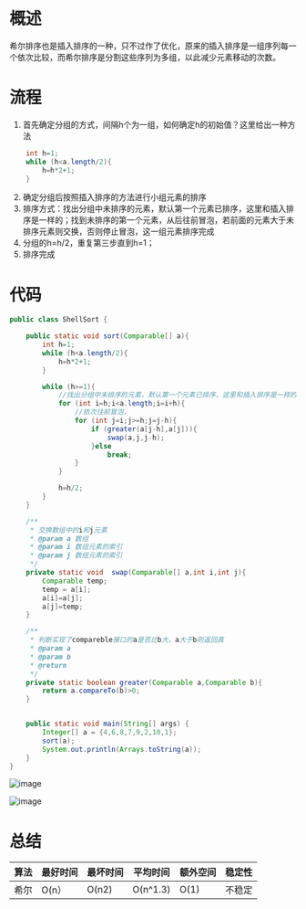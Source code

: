 # 概述
希尔排序也是插入排序的一种，只不过作了优化，原来的插入排序是一组序列每一个依次比较，而希尔排序是分割这些序列为多组，以此减少元素移动的次数。

# 流程
1. 首先确定分组的方式，间隔h个为一组，如何确定h的初始值？这里给出一种方法
```java
    int h=1;
    while (h<a.length/2){
        h=h*2+1;
    }
```
2. 确定分组后按照插入排序的方法进行小组元素的排序
3. 排序方式：找出分组中未排序的元素，默认第一个元素已排序，这里和插入排序是一样的；找到未排序的第一个元素，从后往前冒泡，若前面的元素大于未排序元素则交换，否则停止冒泡，这一组元素排序完成
4. 分组的h=h/2，重复第三步直到h=1；
5. 排序完成

# 代码
```java
public class ShellSort {

    public static void sort(Comparable[] a){
        int h=1;
        while (h<a.length/2){
            h=h*2+1;
        }

        while (h>=1){
            //找出分组中未排序的元素，默认第一个元素已排序，这里和插入排序是一样的
            for (int i=h;i<a.length;i=i+h){
                //依次往前冒泡，
                for (int j=i;j>=h;j=j-h){
                    if (greater(a[j-h],a[j])){
                        swap(a,j,j-h);
                    }else
                        break;
                }
            }

            h=h/2;
        }
    }

    /**
     * 交换数组中的i和j元素
     * @param a 数组
     * @param i 数组元素的索引
     * @param j 数组元素的索引
     */
    private static void  swap(Comparable[] a,int i,int j){
        Comparable temp;
        temp = a[i];
        a[i]=a[j];
        a[j]=temp;
    }

    /**
     * 判断实现了compareble接口的a是否比b大，a大于b则返回真
     * @param a
     * @param b
     * @return
     */
    private static boolean greater(Comparable a,Comparable b){
        return a.compareTo(b)>0;
    }


    public static void main(String[] args) {
        Integer[] a = {4,6,8,7,9,2,10,1};
        sort(a);
        System.out.println(Arrays.toString(a));
    }
}

```
![image](https://s1.ax1x.com/2020/03/29/GZhmk9.png)

![image](https://s1.ax1x.com/2020/03/29/GZIkOf.gif)

# 总结
算法 | 最好时间 | 最坏时间 | 平均时间 |  额外空间 |稳定性
---|---|---|---|---|---
希尔|	O(n）|	O(n2)|	O(n^1.3)|	O(1)|	不稳定